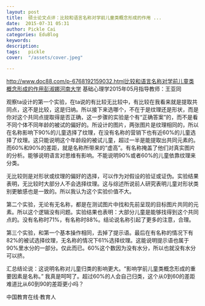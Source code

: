 ```yaml
---
layout: post  
title:  硕士论文点评：比较和语言名称对学前儿童类概念形成的作用 ...  
date:  2015-07-31 05:31  
author: Pickle Cai  
categories: EduBlog  
keywords: 
description:   
tags:	pickle   
cover:  "/assets/cover.jpeg"  

---  
```

    
http://www.doc88.com/p-6768192159032.html比较和语言名称对学前儿童类概念形成的作用彭淑娜河南大学    基础心理学2015年05月指导教师：王亚同

观察ta设计的第一个实验，在ta说的有比较无比较中，有比较在我看来就是提取共同点，这不是比较，这是归纳。所以接下来选哪个，不在于是纹理还是形状，而是你对这个共同点提取得是否正确，这一步骤的实验是个有“正确答案”的，而不是看不同个体不同年龄的被试的偏好的。所设计的图片，两张图片是纹理相同的，所以在名称影响下90%的儿童选择了纹理，在没有名称的营销下也有近60%的儿童选择了纹理。这只能说明这个年龄段的被试儿童，超过一半是能提取出共同元素的。而60%和90%的差距，就是名称所带来的“虚高”。有名称掩盖了他们对真实图片的分析。能够说明语言对思维有影响。不能说明90%或者60%的儿童依靠纹理来分类。

无比较则是对形状或纹理的偏好的选择，可以作为对假设的验证或证伪。实验结果表明，无比较时大部分人不会选择纹理。这与综述所说前人研究表明儿童对形状类别更敏感也是一致的。所以我认为这个实验价值不大。

第二个实验，无论有无名称，都是在测试图片中找和先前呈现的目标图片共同的元素。所以这个逻辑没有问题。实验结果也表明：大部分儿童是能够找得到这个共同点的。没有名称时71%，有名称时88%。结论说名称引起了更多的注意，合理。

第三个实验，和第一个基本操作相同，去掉了提示语。最后在有名称的情况下有82%的被试选择纹理，无名称的情况下61%选择纹理。这能说明提示语也属于90%里水分的一部分。仅此而已。60%这个数因为没有水分，所以也就没有水分可以挤。

汇总结论说：这说明名称对儿童归类的影响更大。“影响学前儿童类概念形成的重要因素是名称。” 我真是呵呵了。超过60%的人会自己归类，这个从0到60的差距难道比从60到90的差距更小吗？

		    
 中国教育在线·教育人


